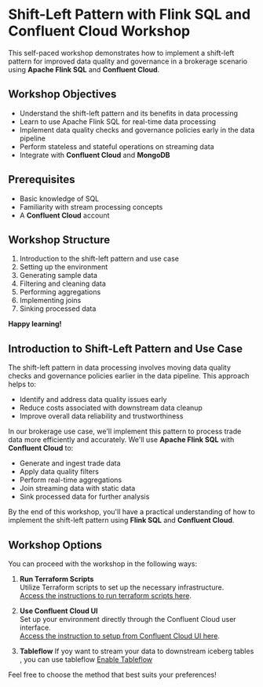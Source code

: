 # Shift-Left Pattern with Flink SQL and Confluent Cloud Workshop

This self-paced workshop demonstrates how to implement a shift-left pattern for improved data quality and governance in a brokerage scenario using **Apache Flink SQL** and **Confluent Cloud**.

## Workshop Objectives
- Understand the shift-left pattern and its benefits in data processing
- Learn to use Apache Flink SQL for real-time data processing
- Implement data quality checks and governance policies early in the data pipeline
- Perform stateless and stateful operations on streaming data
- Integrate with **Confluent Cloud** and **MongoDB**

## Prerequisites
- Basic knowledge of SQL
- Familiarity with stream processing concepts
- A **Confluent Cloud** account

## Workshop Structure
1. Introduction to the shift-left pattern and use case
2. Setting up the environment
3. Generating sample data
4. Filtering and cleaning data
5. Performing aggregations
6. Implementing joins
7. Sinking processed data

**Happy learning!**

## Introduction to Shift-Left Pattern and Use Case

The shift-left pattern in data processing involves moving data quality checks and governance policies earlier in the data pipeline. This approach helps to:
- Identify and address data quality issues early
- Reduce costs associated with downstream data cleanup
- Improve overall data reliability and trustworthiness

In our brokerage use case, we'll implement this pattern to process trade data more efficiently and accurately. We'll use **Apache Flink SQL** with **Confluent Cloud** to:
- Generate and ingest trade data
- Apply data quality filters
- Perform real-time aggregations
- Join streaming data with static data
- Sink processed data for further analysis

By the end of this workshop, you'll have a practical understanding of how to implement the shift-left pattern using **Flink SQL** and **Confluent Cloud**.


## Workshop Options

You can proceed with the workshop in the following ways:

1. **Run Terraform Scripts**  
   Utilize Terraform scripts to set up the necessary infrastructure.  
   [Access the instructions to run terraform scripts here](https://github.com/nidhi-ks/Flink-demo-for-Financial-Services/blob/main/Running%20Terraform%20Scripts.md).

2. **Use Confluent Cloud UI**  
   Set up your environment directly through the Confluent Cloud user interface.  
   [Access the instruction to setup from Confluent Cloud UI here](https://github.com/nidhi-ks/Flink-demo-for-Financial-Services/blob/main/FlinkSQL.md).

3. **Tableflow**
   If yoy want to stream your data to downstream iceberg tables , you can use tableflow
   [Enable Tableflow](https://github.com/nidhi-ks/Flink-demo-for-Financial-Services/blob/main/tableflow%20lab)
   

Feel free to choose the method that best suits your preferences!


